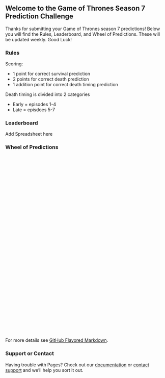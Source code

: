 ## Welcome to the Game of Thrones Season 7 Prediction Challenge

Thanks for submitting your Game of Thrones season 7 predictions! Below you will find the Rules, Leaderboard, and Wheel of Predictions. These will be updated weekly. Good Luck!

### Rules

Scoring:
* 1 point for correct survival prediction
* 2 points for correct death prediction
* 1 addition point for correct death timing prediction 

Death timing is divided into 2 categories
* Early = episodes 1-4
* Late = episdoes 5-7

### Leaderboard

Add Spreadsheet here

### Wheel of Predictions

<style>

.node circle {
  fill: #999;
}

.node text {
  font: 12px sans-serif;
}

.node--internal circle {
  fill: #555;
}

.node--internal text {
  text-shadow: 0 1px 0 #fff, 0 -1px 0 #fff, 1px 0 0 #fff, -1px 0 0 #fff;
}

.link {
  fill: none;
  stroke: #555;
  stroke-opacity: 0.4;
  stroke-width: 1.5px;
}
</style>
<svg width="960" height="1060"></svg>
<script src="https://d3js.org/d3.v4.min.js"></script>
<script>

var svg = d3.select("svg"),
    width = +svg.attr("width"),
    height = +svg.attr("height"),
    g = svg.append("g").attr("transform", "translate(" + (width / 2 + 40) + "," + (height / 2 + 90) + ")");

var stratify = d3.stratify()
    .parentId(function(d) { return d.id.substring(0, d.id.lastIndexOf(".")); });

var tree = d3.tree()
    .size([2 * Math.PI, 500])
    .separation(function(a, b) { return (a.parent == b.parent ? 1 : 2) / a.depth; });

d3.csv("WadeWarren1.github.io/gotwheeldata.csv", function(error, data) {
  if (error) throw error;

  var root = tree(stratify(data));

  var link = g.selectAll(".link")
    .data(root.links())
    .enter().append("path")
      .attr("class", "link")
      .attr("d", d3.linkRadial()
          .angle(function(d) { return d.x; })
          .radius(function(d) { return d.y; }))


  var node = g.selectAll(".node")
    .data(root.descendants())
    .enter().append("g")
      .attr("class", function(d) { return "node" + (d.children ? " node--internal" : " node--leaf"); })
      .attr("transform", function(d) { return "translate(" + radialPoint(d.x, d.y) + ")"; })

  node.append("circle")
      .attr("r", 2.5)
      .attr("fill", "pink")

  node.append("text")
      .attr("dy", "0.31em")
      .attr("x", function(d) { return d.x < Math.PI === !d.children ? 6 : -6; })
      .attr("text-anchor", function(d) { return d.x < Math.PI === !d.children ? "start" : "end"; })
      .attr("transform", function(d) { return "rotate(" + (d.x < Math.PI ? d.x - Math.PI / 2 : d.x + Math.PI / 2) * 180 / Math.PI + ")"; })
      .text(function(d) { return d.id.substring(d.id.lastIndexOf(".") + 1); })
      .style("font-size", function(d) {if (d.id.length < 10) {return 25} else if (d.id.length < 15) {return 20}})
      .attr("fill", "Black")
});

function radialPoint(x, y) {
  return [(y = +y) * Math.cos(x -= Math.PI / 2), y * Math.sin(x)];
}

</script>


For more details see [GitHub Flavored Markdown](https://guides.github.com/features/mastering-markdown/).

### Support or Contact

Having trouble with Pages? Check out our [documentation](https://help.github.com/categories/github-pages-basics/) or [contact support](https://github.com/contact) and we’ll help you sort it out.
